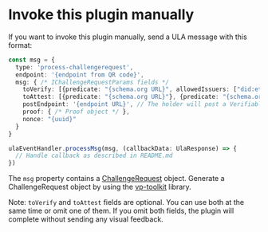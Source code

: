 # Invoke this plugin manually
If you want to invoke this plugin manually, send a ULA message with this format:

```typescript
const msg = {
  type: 'process-challengerequest',
  endpoint: '{endpoint from QR code}',
  msg: { /* IChallengeRequestParams fields */
    toVerify: [{predicate: "{schema.org URL}", allowedIssuers: ["did:eth:allowedIssuer"]}, {predicate: "{schema.org URL}"}],
    toAttest: [{predicate: "{schema.org URL}"}, {predicate: "{schema.org URL}"}],
    postEndpoint: '{endpoint URL}', // The holder will post a VerifiablePresentation object here
    proof: { /* Proof object */ },
    nonce: "{uuid}"
  }
}

ulaEventHandler.processMsg(msg, (callbackData: UlaResponse) => {
  // Handle callback as described in README.md
})
```

The `msg` property contains a [ChallengeRequest](https://github.com/rabobank-blockchain/vp-toolkit-models/blob/master/src/model/challenge-request.ts) object. Generate a ChallengeRequest object by using the [vp-toolkit](https://github.com/rabobank-blockchain/vp-toolkit) library.

Note: `toVerify` and `toAttest` fields are optional. You can use both at the same time or omit one of them. If you omit both fields, the plugin will complete without sending any visual feedback.
